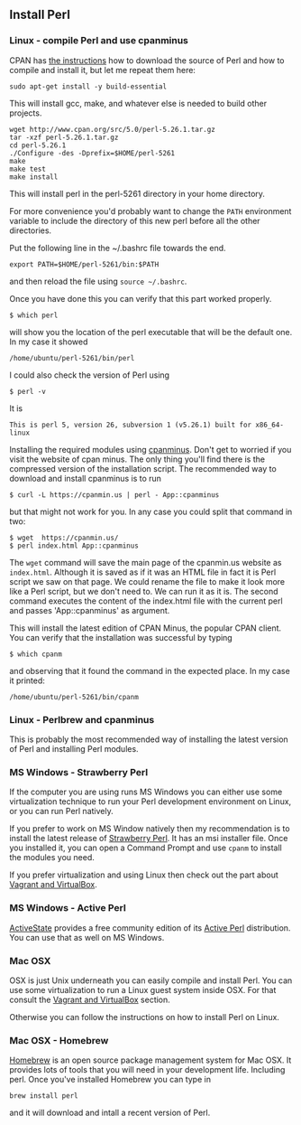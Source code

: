 ## Install Perl

### Linux - compile Perl and use cpanminus

CPAN has [the instructions](https://www.cpan.org/src/README.html) how to download the source of Perl and how to compile and install it,
but let me repeat them here:

```
sudo apt-get install -y build-essential
```

This will install gcc, make, and whatever else is needed to build other projects.


```
wget http://www.cpan.org/src/5.0/perl-5.26.1.tar.gz
tar -xzf perl-5.26.1.tar.gz
cd perl-5.26.1
./Configure -des -Dprefix=$HOME/perl-5261
make
make test
make install
```

This will install perl in the perl-5261 directory in your home directory.

For more convenience you'd probably want to change the `PATH` environment variable to include the directory of this new perl before all the other directories.

Put the following line in the ~/.bashrc file towards the end.

```
export PATH=$HOME/perl-5261/bin:$PATH
```

and then reload the file using `source ~/.bashrc`.

Once you have done this you can verify that this part worked properly.

```
$ which perl
```

will show you the location of the perl executable that will be the default one. In my case it showed

```
/home/ubuntu/perl-5261/bin/perl
```

I could also check the version of Perl using

```
$ perl -v
```

It is 

```
This is perl 5, version 26, subversion 1 (v5.26.1) built for x86_64-linux
```



Installing the required modules using [cpanminus](http://cpanmin.us/). Don't get to worried if you visit the website of cpan minus. The only thing you'll find there is the compressed version of the installation script. The recommended way to download and install cpanminus is to run

```
$ curl -L https://cpanmin.us | perl - App::cpanminus
```

but that might not work for you. In any case you could split that command in two:

```
$ wget  https://cpanmin.us/
$ perl index.html App::cpanminus
```

The `wget` command will save the main page of the cpanmin.us website as `index.html`. Although it is saved as if it was an HTML file in fact it is Perl script we saw on that page. We could rename the file to make it look more like a Perl script, but we don't need to. We can run it as it is. The second command executes the content of the index.html file with the current perl and passes 'App::cpanminus' as argument.

This will install the latest edition of CPAN Minus, the popular CPAN client. You can verify that the installation was successful by typing

```
$ which cpanm
```

and observing that it found the command in the expected place. In my case it printed:

```
/home/ubuntu/perl-5261/bin/cpanm
```

### Linux - Perlbrew and cpanminus

This is probably the most recommended way of installing the latest version of Perl and installing Perl modules.

### MS Windows - Strawberry Perl

If the computer you are using runs MS Windows you can either use some virtualization technique to run your Perl development environment on Linux, or you can run Perl natively.

If you prefer to work on MS Window natively then my recommendation is to install the latest release of [Strawberry Perl](http://strawberryperl.com/). It has an msi installer file. Once you installed it, you can open a Command Prompt and use `cpanm` to install the modules you need.

If you prefer virtualization and using Linux then check out the part about [Vagrant and VirtualBox](#vagrant).

### MS Windows - Active Perl

[ActiveState](https://www.activestate.com/) provides a free community edition of its [Active Perl](https://www.activestate.com/activeperl) distribution. You can use that as well on MS Windows.

### Mac OSX

OSX is just Unix underneath you can easily compile and install Perl. You can use some virtualization to run a Linux guest system inside OSX. For that consult the [Vagrant and VirtualBox](#vagrant) section.

Otherwise you can follow the instructions on how to install Perl on Linux.


### Mac OSX - Homebrew

[Homebrew](https://brew.sh/) is an open source package management system for Mac OSX. It provides lots of tools that you will need in your development life. Including perl. Once you've installed Homebrew you can type in

```
brew install perl
```

and it will download and intall a recent version of Perl.

